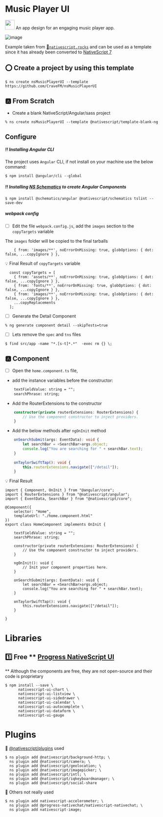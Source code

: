 # Music Player UI

[<img src="https://github.com/angular/angular/blob/master/aio/src/assets/images/logos/angular/angular.png" width="31" height="31"></img>](https://play.nativescript.org/?template=play-ng&id=EaETCw&v=54) An app design for an engaging music player app.

![image](https://raw.githubusercontent.com/NativeScript/code-samples/master/screens/music-player-ui.gif)

Example taken from [:bookmark:`nativescript.rocks`](https://plugins.nativescript.rocks/samples) and can be used as a template since it has already been converted to [NativeScript 7](https://nativescript.org/blog/nativescript-7-announcement)

## :o: Create a project by using this template

```
$ ns create nsMusicPlayerUI --template https://github.com/CraveFM/nsMusicPlayerUI
```


## :a: From Scratch

* Create a blank NativeScript/Angular/sass project

```
% ns create nsMusicPlayerUI --template @nativescript/template-blank-ng
```

## Configure

##### :bangbang: Installing Angular CLI

The project uses `Angular` CLI, if not install on your machine use the below command:

```
$ npm install @angular/cli --global
```

##### :bangbang: Installing [NS Schematics](https://docs.nativescript.org/tooling/angular-cli) to create Angular Components

```
$ npm install @schematics/angular @nativescript/schematics tslint --save-dev
```

##### webpack config

- [ ] Edit the file `webpack.config.js`, add the `images` section to the `copyTargets` variable

The `images` folder will be copied to the final tarballs

```
    { from: 'images/**', noErrorOnMissing: true, globOptions: { dot: false, ...copyIgnore } },
```

:bulb: Final Result of `copyTargets` variable

```
  const copyTargets = [
    { from: 'assets/**', noErrorOnMissing: true, globOptions: { dot: false, ...copyIgnore } },
    { from: 'fonts/**', noErrorOnMissing: true, globOptions: { dot: false, ...copyIgnore } },
    { from: 'images/**', noErrorOnMissing: true, globOptions: { dot: false, ...copyIgnore } },
    ...copyReplacements
  ];
```

- [ ] Generate the Detail Component

```
% ng generate component detail --skipTests=true 
```

- [ ] Lets remove the `spec` and `tns` files

```
$ find src/app -name "*.[s-t]*.*"  -exec rm {} \;
```

## :a: Component

- [ ] Open the `home.component.ts` file,

* add the instance variables before the constructor:

```html
    textFieldValue: string = "";
    searchPhrase: string;
```

* Add the RouterExtensions to the constructor

```typescript
    constructor(private routerExtensions: RouterExtensions) {
        // Use the component constructor to inject providers.
    }
```

* Add the below methods after `ngOnInit` method

```typescript
    onSearchSubmit(args: EventData): void {
        let searchBar = <SearchBar>args.object;
        console.log("You are searching for " + searchBar.text);
    }
    
    onTaylorSwiftTap(): void {
        this.routerExtensions.navigate(["/detail"]);
    }
```

:bulb: Final Result

```
import { Component, OnInit } from "@angular/core";
import { RouterExtensions } from "@nativescript/angular";
import { EventData, SearchBar } from "@nativescript/core";

@Component({
    selector: "Home",
    templateUrl: "./home.component.html"
})
export class HomeComponent implements OnInit {

    textFieldValue: string = "";
    searchPhrase: string;

    constructor(private routerExtensions: RouterExtensions) {
        // Use the component constructor to inject providers.
    }

    ngOnInit(): void {
        // Init your component properties here.
    }

    onSearchSubmit(args: EventData): void {
        let searchBar = <SearchBar>args.object;
        console.log("You are searching for " + searchBar.text);
    }
    
    onTaylorSwiftTap(): void {
        this.routerExtensions.navigate(["/detail"]);
    }

}
```


# Libraries

## :one: Free ** [Progress NativeScript UI](https://github.com/ProgressNS/nativescript-ui-samples)

** Although the components are free, they are not open-source and their code is proprietary

```
$ npm install --save \
      nativescript-ui-chart \
      nativescript-ui-listview \
      nativescript-ui-sidedrawer \
      nativescript-ui-calendar \
      nativescript-ui-autocomplete \
      nativescript-ui-dataform \
      nativescript-ui-gauge
```

# Plugins

:pushpin: [@nativescript/plugins](https://github.com/NativeScript/plugins) used

```
$ ns plugin add @nativescript/background-http; \
  ns plugin add @nativescript/camera; \
  ns plugin add @nativescript/geolocation; \
  ns plugin add @nativescript/imagepicker; \
  ns plugin add @nativescript/intl; \
  ns plugin add @nativescript/iqkeyboardmanager; \
  ns plugin add @nativescript/social-share
```

:pushpin: Others not really used

```
$ ns plugin add nativescript-accelerometer; \
  ns plugin add @progress-nativechat/nativescript-nativechat; \
  ns plugin add nativescript-image;
```

